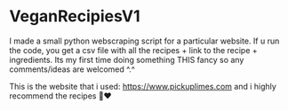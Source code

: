# VeganRecipiesV1
I made a small python webscraping script for a particular website. If u run the code, you get a csv file with all the recipes + link to the recipe + ingredients.
Its my first time doing something THIS fancy so any comments/ideas are welcomed ^.^ 


This is the website that i used: https://www.pickuplimes.com and i highly recommend the recipes 🥺❤
